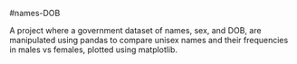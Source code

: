 #names-DOB

A project where a government dataset of names, sex, and DOB, are manipulated using pandas to compare unisex names and their frequencies in males vs females, plotted using matplotlib.
